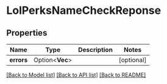 # LolPerksNameCheckReponse

## Properties

Name | Type | Description | Notes
------------ | ------------- | ------------- | -------------
**errors** | Option<**Vec<String>**> |  | [optional]

[[Back to Model list]](../README.md#documentation-for-models) [[Back to API list]](../README.md#documentation-for-api-endpoints) [[Back to README]](../README.md)



